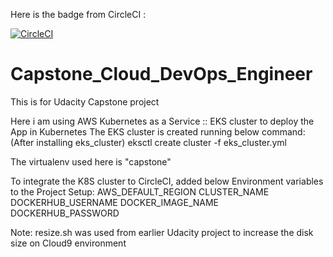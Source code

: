 Here is the badge from CircleCI :

[![CircleCI](https://circleci.com/gh/viveknigam9/Capstone_Cloud_DevOps_Engineer.svg?style=svg&circle-token=2536e03781e935ea053dda04fe7a0b85364e355a)](https://circleci.com/gh/viveknigam9/Capstone_Cloud_DevOps_Engineer)

# Capstone_Cloud_DevOps_Engineer
This is for Udacity Capstone project

Here i am using AWS Kubernetes as a Service :: EKS cluster to deploy the App in Kubernetes
The EKS cluster is created running below command: (After installing eks_cluster)
eksctl create cluster -f eks_cluster.yml

The virtualenv used here is "capstone"



To integrate the K8S cluster to CircleCI, added below Environment variables to the Project Setup:
AWS_DEFAULT_REGION
CLUSTER_NAME
DOCKERHUB_USERNAME
DOCKER_IMAGE_NAME
DOCKERHUB_PASSWORD

            




Note: resize.sh was used from earlier Udacity project to increase the disk size on Cloud9 environment